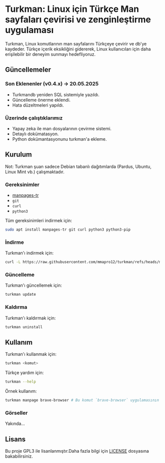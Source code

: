 
# Turkman: Linux için Türkçe Man sayfaları çevirisi ve zenginleştirme uygulaması

Turkman, Linux komutlarının man sayfalarını Türkçeye çevirir ve db'ye kaydeder. Türkçe içerik eksikliğini gidererek, Linux kullanıcıları için daha erişilebilir bir deneyim sunmayı hedefliyoruz.



## Güncellemeler 

### Son Eklenenler (v0.4.x) -> 20.05.2025 

- Turkmandb yeniden SQL sistemiyle yazıldı.
- Güncelleme önerme eklendi.
- Hata düzeltmeleri yapıldı.

### Üzerinde çalıştıklarımız

- Yapay zeka ile man dosyalarının çevirme sistemi.
- Detaylı dokümatasyon.
- Python dokümantasyonunu turkman'a ekleme.



## Kurulum

Not: Turkman şuan sadece Debian tabanlı dağıtımlarda (Pardus, Ubuntu, Linux Mint vb.) çalışmaktadır.

### Gereksinimler

- [manpages-tr](https://github.com/TLBP/manpages-tr/)
- `git`
- `curl`
- `python3`

Tüm gereksinimleri indirmek için:
```bash
sudo apt install manpages-tr git curl python3 python3-pip
```

### İndirme

Turkman'ı indirmek için:

```bash
curl -L https://raw.githubusercontent.com/mmapro12/turkman/refs/heads/main/install.sh | sudo bash
```

### Güncelleme

Turkman'ı güncellemek için:

```bash
turkman update
```

### Kaldırma 

Turkman'ı kaldırmak için:

```bash
turkman uninstall
```



## Kullanım 
Turkman'ı kullanmak için:

```bash
turkman <komut>
```
Türkçe yardım için:

```bash
turkman --help
```

Örnek kullanım:

```bash
turkman manpage brave-browser # Bu komut `brave-browser` uygulamasının man dosyasını Türkçe görüntüler.
```

### Görseller
Yakında...



## Lisans
Bu proje GPL3 ile lisanlanmıştır.Daha fazla bilgi için [LICENSE](./LICENSE) dosyasına bakabilirsiniz.

